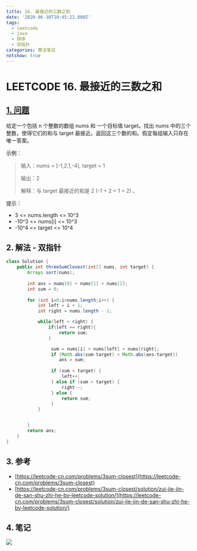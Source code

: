 ```yaml
---
title: 16. 最接近的三数之和
date: '2020-06-30T10:45:22.000Z'
tags:
  - leetcode
  - java
  - 排序
  - 双指针
categories: 算法笔记
notshow: true
---
```


# LEETCODE 16. 最接近的三数之和

## [1. 问题](https://leetcode-cn.com/problems/3sum-closest/)

给定一个包括 n 个整数的数组 nums 和 一个目标值 target。找出 nums 中的三个整数，使得它们的和与 target 最接近。返回这三个数的和。假定每组输入只存在唯一答案。

示例：

> 输入：nums = \[-1,2,1,-4\], target = 1 
>
> 输出：2 
>
> 解释：与 target 最接近的和是 2 \(-1 + 2 + 1 = 2\) 。

提示：

* 3 &lt;= nums.length &lt;= 10^3
* -10^3 &lt;= nums\[i\] &lt;= 10^3
* -10^4 &lt;= target &lt;= 10^4

## 2. 解法 - 双指针

```java
class Solution {
    public int threeSumClosest(int[] nums, int target) {
        Arrays.sort(nums);
        
        int ans = nums[0] + nums[1] + nums[2];
        int sum = 0;
        
        for (int i=0;i<nums.length;i++) {
            int left = i + 1;
            int right = nums.length - 1;

            while(left < right) {
                if(left == right){
                    return sum;
                }

                 sum = nums[i] + nums[left] + nums[right];
                 if (Math.abs(sum-target) < Math.abs(ans-target))
                    ans = sum;
                
                 if (sum < target) {
                     left++;
                 } else if (sum > target) {
                     right--;
                 } else {
                     return sum;
                 }
            }


        }
        return ans;
    }
}
```

## 3. 参考

* [https://leetcode-cn.com/problems/3sum-closest](https://leetcode-cn.com/problems/3sum-closest)
* [https://leetcode-cn.com/problems/3sum-closest/solution/zui-jie-jin-de-san-shu-zhi-he-by-leetcode-solution/](https://leetcode-cn.com/problems/3sum-closest/solution/zui-jie-jin-de-san-shu-zhi-he-by-leetcode-solution/)

## 4. 笔记

![](https://777blog.oss-cn-shanghai.aliyuncs.com/blog%20pic/leetcode16.jpg)

